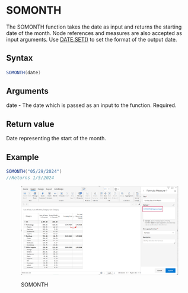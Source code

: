 # SOMONTH

The SOMONTH function takes the date as input and returns the starting date of the month. Node references and measures are also accepted as input arguments. Use [DATE.SET()](https://docs.inforiver.com/\~/changes/mS6jwvARNLHpKqBa4cT9/formula-syntax/date-functions/date.set) to set the format of the output date.

## Syntax <a href="#syntax" id="syntax"></a>

```java
SOMONTH(date)
```

## Arguments <a href="#arguments" id="arguments"></a>

date - The date which is passed as an input to the function. Required.

## Return value <a href="#return-value" id="return-value"></a>

Date representing the start of the month.

## Example <a href="#example" id="example"></a>

```java
SOMONTH("05/29/2024")
//Returns 1/5/2024
```

<figure><img src="../../.gitbook/assets/image (2).png" alt=""><figcaption><p>SOMONTH</p></figcaption></figure>
